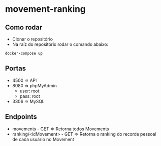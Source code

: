 # movement-ranking

## Como rodar
 - Clonar o repositório
 - Na raíz do repositório rodar o comando abaixo:
```
docker-compose up
```

## Portas
 - 4500 => API
 - 8080 => phpMyAdmin
    - user: root
    - pass: root
 - 3306 => MySQL

## Endpoints
 - movements - GET => Retorna todos Movements
 - ranking/\<idMovement\> - GET => Retorna o ranking do recorde pessoal de cada usuário no Movement
